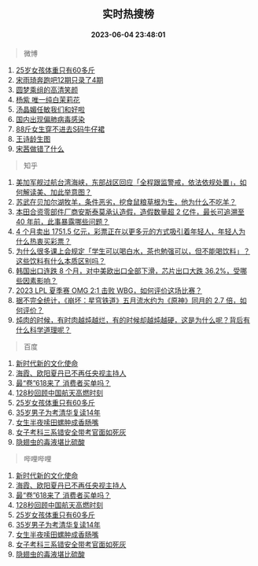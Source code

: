 <div align="center"><h2>实时热搜榜</h2><h4>2023-06-04 23:48:01</h4></div>

> 微博  

1. [25岁女孩体重只有60多斤](https://s.weibo.com/weibo?q=%2325%E5%B2%81%E5%A5%B3%E5%AD%A9%E4%BD%93%E9%87%8D%E5%8F%AA%E6%9C%8960%E5%A4%9A%E6%96%A4%23&t=31&band_rank=1&Refer=top)<br />
2. [宋雨琦奔跑吧12期只录了4期](https://s.weibo.com/weibo?q=%23%E5%AE%8B%E9%9B%A8%E7%90%A6%E5%A5%94%E8%B7%91%E5%90%A712%E6%9C%9F%E5%8F%AA%E5%BD%95%E4%BA%864%E6%9C%9F%23&t=31&band_rank=2&Refer=top)<br />
3. [圆梦乘组的高清笑颜](https://s.weibo.com/weibo?q=%23%E5%9C%86%E6%A2%A6%E4%B9%98%E7%BB%84%E7%9A%84%E9%AB%98%E6%B8%85%E7%AC%91%E9%A2%9C%23&t=31&band_rank=3&Refer=top)<br />
4. [杨紫 唯一纯白茉莉花](https://s.weibo.com/weibo?q=%E6%9D%A8%E7%B4%AB%20%E5%94%AF%E4%B8%80%E7%BA%AF%E7%99%BD%E8%8C%89%E8%8E%89%E8%8A%B1&t=31&band_rank=4&Refer=top)<br />
5. [汤晶媚任敏我们和好啦](https://s.weibo.com/weibo?q=%23%E6%B1%A4%E6%99%B6%E5%AA%9A%E4%BB%BB%E6%95%8F%E6%88%91%E4%BB%AC%E5%92%8C%E5%A5%BD%E5%95%A6%23&t=31&band_rank=5&Refer=top)<br />
6. [国内出现偏肺病毒感染](https://s.weibo.com/weibo?q=%23%E5%9B%BD%E5%86%85%E5%87%BA%E7%8E%B0%E5%81%8F%E8%82%BA%E7%97%85%E6%AF%92%E6%84%9F%E6%9F%93%23&t=31&band_rank=6&Refer=top)<br />
7. [88斤女生穿不进去S码牛仔裙](https://s.weibo.com/weibo?q=%2388%E6%96%A4%E5%A5%B3%E7%94%9F%E7%A9%BF%E4%B8%8D%E8%BF%9B%E5%8E%BBS%E7%A0%81%E7%89%9B%E4%BB%94%E8%A3%99%23&t=31&band_rank=7&Refer=top)<br />
8. [王诗龄生图](https://s.weibo.com/weibo?q=%23%E7%8E%8B%E8%AF%97%E9%BE%84%E7%94%9F%E5%9B%BE%23&t=31&band_rank=8&Refer=top)<br />
9. [宋茜做错了什么](https://s.weibo.com/weibo?q=%E5%AE%8B%E8%8C%9C%E5%81%9A%E9%94%99%E4%BA%86%E4%BB%80%E4%B9%88&t=31&band_rank=9&Refer=top)<br />

> 知乎  

1. [美加军舰过航台湾海峡，东部战区回应「全程跟监警戒，依法依规处置」，如何解读美、加此举意图？](https://www.zhihu.com/question/604645738)<br />
2. [苏武在贝加尔湖牧羊，条件恶劣，挖食鼠粮草根为生，他为什么不吃羊？](https://www.zhihu.com/question/25483987)<br />
3. [本田合资零部件厂商安斯泰莫承认造假，造假数量超 2 亿件，最长可追溯至 40 年前，此事暴露哪些问题？](https://www.zhihu.com/question/602979872)<br />
4. [4 个月卖出 1751.5 亿元，彩票正在以更多元的方式吸引着年轻人，年轻人为什么热衷买彩票？](https://www.zhihu.com/question/604618222)<br />
5. [为什么很多课上会规定「学生可以喝白水，茶也勉强可以，但不能喝饮料」？这些饮料有什么本质区别吗？](https://www.zhihu.com/question/601191918)<br />
6. [韩国出口连跌 8 个月，对中美欧出口全部下滑，芯片出口大跌 36.2%，受哪些因素影响？](https://www.zhihu.com/question/604222429)<br />
7. [2023 LPL 夏季赛 OMG 2:1 击败 WBG，如何评价这场比赛？](https://www.zhihu.com/question/604739881)<br />
8. [据不完全统计，《崩坏：星穹铁道》五月流水约为《原神》同月的 2.7 倍，如何评价？](https://www.zhihu.com/question/604195870)<br />
9. [炖肉的时候，有时肉越炖越烂，有的时候却越炖越硬，这是为什么呢？背后有什么科学道理呢？](https://www.zhihu.com/question/507310446)<br />

> 百度  

1. [新时代新的文化使命](https://www.baidu.com/s?wd=%E6%96%B0%E6%97%B6%E4%BB%A3%E6%96%B0%E7%9A%84%E6%96%87%E5%8C%96%E4%BD%BF%E5%91%BD&sa=fyb_news&rsv_dl=fyb_news)<br />
2. [海霞、欧阳夏丹已不再任央视主持人](https://www.baidu.com/s?wd=%E6%B5%B7%E9%9C%9E%E3%80%81%E6%AC%A7%E9%98%B3%E5%A4%8F%E4%B8%B9%E5%B7%B2%E4%B8%8D%E5%86%8D%E4%BB%BB%E5%A4%AE%E8%A7%86%E4%B8%BB%E6%8C%81%E4%BA%BA&sa=fyb_news&rsv_dl=fyb_news)<br />
3. [最“卷”618来了 消费者买单吗？](https://www.baidu.com/s?wd=%E6%9C%80%E2%80%9C%E5%8D%B7%E2%80%9D618%E6%9D%A5%E4%BA%86+%E6%B6%88%E8%B4%B9%E8%80%85%E4%B9%B0%E5%8D%95%E5%90%97%EF%BC%9F&sa=fyb_news&rsv_dl=fyb_news)<br />
4. [128秒回顾中国航天高燃时刻](https://www.baidu.com/s?wd=128%E7%A7%92%E5%9B%9E%E9%A1%BE%E4%B8%AD%E5%9B%BD%E8%88%AA%E5%A4%A9%E9%AB%98%E7%87%83%E6%97%B6%E5%88%BB&sa=fyb_news&rsv_dl=fyb_news)<br />
5. [25岁女孩体重只有60多斤](https://www.baidu.com/s?wd=25%E5%B2%81%E5%A5%B3%E5%AD%A9%E4%BD%93%E9%87%8D%E5%8F%AA%E6%9C%8960%E5%A4%9A%E6%96%A4&sa=fyb_news&rsv_dl=fyb_news)<br />
6. [35岁男子为考清华复读14年](https://www.baidu.com/s?wd=35%E5%B2%81%E7%94%B7%E5%AD%90%E4%B8%BA%E8%80%83%E6%B8%85%E5%8D%8E%E5%A4%8D%E8%AF%BB14%E5%B9%B4&sa=fyb_news&rsv_dl=fyb_news)<br />
7. [女生半夜嗦田螺肿成香肠嘴](https://www.baidu.com/s?wd=%E5%A5%B3%E7%94%9F%E5%8D%8A%E5%A4%9C%E5%97%A6%E7%94%B0%E8%9E%BA%E8%82%BF%E6%88%90%E9%A6%99%E8%82%A0%E5%98%B4&sa=fyb_news&rsv_dl=fyb_news)<br />
8. [女子考科三系错安全带考官面如死灰](https://www.baidu.com/s?wd=%E5%A5%B3%E5%AD%90%E8%80%83%E7%A7%91%E4%B8%89%E7%B3%BB%E9%94%99%E5%AE%89%E5%85%A8%E5%B8%A6%E8%80%83%E5%AE%98%E9%9D%A2%E5%A6%82%E6%AD%BB%E7%81%B0&sa=fyb_news&rsv_dl=fyb_news)<br />
9. [隐翅虫的毒液堪比硫酸](https://www.baidu.com/s?wd=%E9%9A%90%E7%BF%85%E8%99%AB%E7%9A%84%E6%AF%92%E6%B6%B2%E5%A0%AA%E6%AF%94%E7%A1%AB%E9%85%B8&sa=fyb_news&rsv_dl=fyb_news)<br />

> 哔哩哔哩  

1. [新时代新的文化使命](https://www.baidu.com/s?wd=%E6%96%B0%E6%97%B6%E4%BB%A3%E6%96%B0%E7%9A%84%E6%96%87%E5%8C%96%E4%BD%BF%E5%91%BD&sa=fyb_news&rsv_dl=fyb_news)<br />
2. [海霞、欧阳夏丹已不再任央视主持人](https://www.baidu.com/s?wd=%E6%B5%B7%E9%9C%9E%E3%80%81%E6%AC%A7%E9%98%B3%E5%A4%8F%E4%B8%B9%E5%B7%B2%E4%B8%8D%E5%86%8D%E4%BB%BB%E5%A4%AE%E8%A7%86%E4%B8%BB%E6%8C%81%E4%BA%BA&sa=fyb_news&rsv_dl=fyb_news)<br />
3. [最“卷”618来了 消费者买单吗？](https://www.baidu.com/s?wd=%E6%9C%80%E2%80%9C%E5%8D%B7%E2%80%9D618%E6%9D%A5%E4%BA%86+%E6%B6%88%E8%B4%B9%E8%80%85%E4%B9%B0%E5%8D%95%E5%90%97%EF%BC%9F&sa=fyb_news&rsv_dl=fyb_news)<br />
4. [128秒回顾中国航天高燃时刻](https://www.baidu.com/s?wd=128%E7%A7%92%E5%9B%9E%E9%A1%BE%E4%B8%AD%E5%9B%BD%E8%88%AA%E5%A4%A9%E9%AB%98%E7%87%83%E6%97%B6%E5%88%BB&sa=fyb_news&rsv_dl=fyb_news)<br />
5. [25岁女孩体重只有60多斤](https://www.baidu.com/s?wd=25%E5%B2%81%E5%A5%B3%E5%AD%A9%E4%BD%93%E9%87%8D%E5%8F%AA%E6%9C%8960%E5%A4%9A%E6%96%A4&sa=fyb_news&rsv_dl=fyb_news)<br />
6. [35岁男子为考清华复读14年](https://www.baidu.com/s?wd=35%E5%B2%81%E7%94%B7%E5%AD%90%E4%B8%BA%E8%80%83%E6%B8%85%E5%8D%8E%E5%A4%8D%E8%AF%BB14%E5%B9%B4&sa=fyb_news&rsv_dl=fyb_news)<br />
7. [女生半夜嗦田螺肿成香肠嘴](https://www.baidu.com/s?wd=%E5%A5%B3%E7%94%9F%E5%8D%8A%E5%A4%9C%E5%97%A6%E7%94%B0%E8%9E%BA%E8%82%BF%E6%88%90%E9%A6%99%E8%82%A0%E5%98%B4&sa=fyb_news&rsv_dl=fyb_news)<br />
8. [女子考科三系错安全带考官面如死灰](https://www.baidu.com/s?wd=%E5%A5%B3%E5%AD%90%E8%80%83%E7%A7%91%E4%B8%89%E7%B3%BB%E9%94%99%E5%AE%89%E5%85%A8%E5%B8%A6%E8%80%83%E5%AE%98%E9%9D%A2%E5%A6%82%E6%AD%BB%E7%81%B0&sa=fyb_news&rsv_dl=fyb_news)<br />
9. [隐翅虫的毒液堪比硫酸](https://www.baidu.com/s?wd=%E9%9A%90%E7%BF%85%E8%99%AB%E7%9A%84%E6%AF%92%E6%B6%B2%E5%A0%AA%E6%AF%94%E7%A1%AB%E9%85%B8&sa=fyb_news&rsv_dl=fyb_news)<br />

